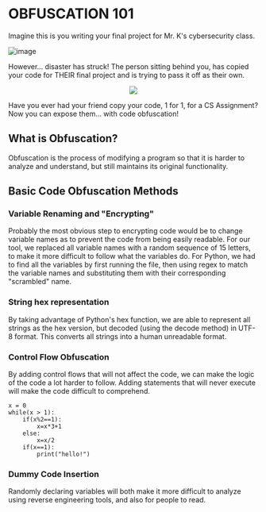# OBFUSCATION 101

Imagine this is you writing your final project for Mr. K's cybersecurity class.

![image](https://github.com/Stuycs-K/final-project-4-liuj-zhengs/assets/124070663/2296677b-9c06-49c0-9956-083f9a049fb0)

However... disaster has struck! The person sitting behind you, has copied your code for THEIR final project and is trying to pass it off as their own.

<div align = "center">
    <img src=https://github.com/Stuycs-K/final-project-4-liuj-zhengs/assets/124070663/87222500-b059-4490-980c-b9e2377e83ad>
</div> 


Have you ever had your friend copy your code, 1 for 1, for a CS Assignment? 
Now you can expose them... with code obfuscation!

## What is Obfuscation?
Obfuscation is the process of modifying a program so that it is harder to analyze and understand, but still maintains its original functionality.

## Basic Code Obfuscation Methods
### Variable Renaming and "Encrypting"
Probably the most obvious step to encrypting code would be to change variable names as to prevent the code from being easily readable. For our tool, we replaced all variable names with a random sequence of 15 letters, to make it more difficult to follow what the variables do. For Python, we had to find all the variables by first running the file, then using regex to match the variable names and substituting them with their corresponding "scrambled" name.

### String hex representation
By taking advantage of Python's hex function, we are able to represent all strings as the hex version, but decoded (using the decode method) in UTF-8 format. This converts all strings into a human unreadable format.

### Control Flow Obfuscation
By adding control flows that will not affect the code, we can make the logic of the code a lot harder to follow. Adding statements that will never execute will make the code difficult to comprehend.

    x = 0
    while(x > 1):
    	if(x%2==1):
    		x=x*3+1
    	else:
    		x=x/2
    	if(x==1):
    		print("hello!") 

### Dummy Code Insertion
Randomly declaring variables will both make it more difficult to analyze using reverse engineering tools, and also for people to read.

